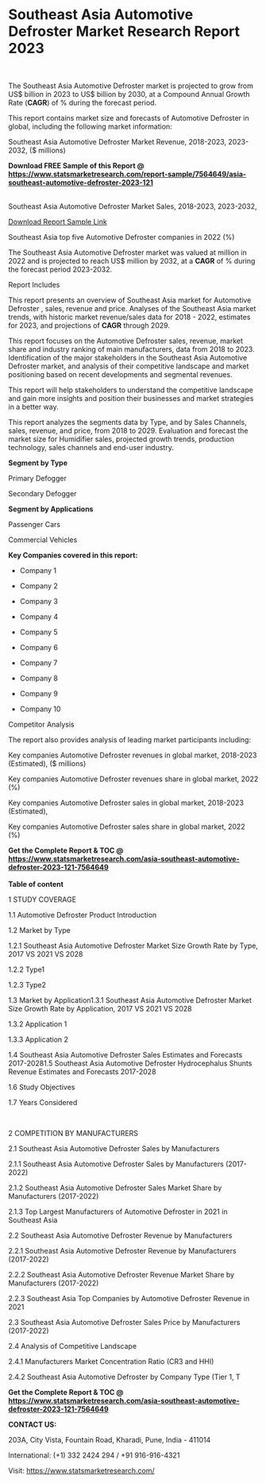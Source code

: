 <h1>Southeast Asia Automotive Defroster Market Research Report 2023</h1><br/><p>The Southeast Asia Automotive Defroster market is projected to grow from US$ billion in 2023 to US$ billion by 2030, at a Compound Annual Growth Rate (<strong>CAGR</strong>) of % during the forecast period.</p><p>
 
 This report contains market size and forecasts of Automotive Defroster in global, including the following market information:</p><p>
 
 Southeast Asia Automotive Defroster Market Revenue, 2018-2023, 2023-2032, ($ millions)</p><div><b>Download FREE Sample of this Report @ <a href="https://www.statsmarketresearch.com/download-free-sample/7564649/asia-southeast-automotive-defroster-2023-121">https://www.statsmarketresearch.com/report-sample/7564649/asia-southeast-automotive-defroster-2023-121</a></b></div><br><p>
 
 Southeast Asia Automotive Defroster Market Sales, 2018-2023, 2023-2032,</p><p><a href="https://www.statsmarketresearch.com/download-free-sample/7564649/asia-southeast-automotive-defroster-2023-121">Download Report Sample Link</a></p><p>
 
 Southeast Asia top five Automotive Defroster companies in 2022 (%)</p><p>
 
 The Southeast Asia Automotive Defroster market was valued at million in 2022 and is projected to reach US$ million by 2032, at a <strong>CAGR</strong> of % during the forecast period 2023-2032.</p><p>
 
 Report Includes</p><p>
 
 This report presents an overview of Southeast Asia market for Automotive Defroster , sales, revenue and price. Analyses of the Southeast Asia market trends, with historic market revenue/sales data for 2018 - 2022, estimates for 2023, and projections of <strong>CAGR</strong> through 2029.</p><p>
 
 This report focuses on the Automotive Defroster sales, revenue, market share and industry ranking of main manufacturers, data from 2018 to 2023. Identification of the major stakeholders in the Southeast Asia Automotive Defroster market, and analysis of their competitive landscape and market positioning based on recent developments and segmental revenues.</p><p>
 
 This report will help stakeholders to understand the competitive landscape and gain more insights and position their businesses and market strategies in a better way.</p><p>
 
 This report analyzes the segments data by Type, and by Sales Channels, sales, revenue, and price, from 2018 to 2029. Evaluation and forecast the market size for Humidifier sales, projected growth trends, production technology, sales channels and end-user industry.</p><p>
 
  <strong>Segment by Type</strong></p><p>
 
 Primary Defogger</p><p>Secondary Defogger</p><p>
 
 <strong> Segment <strong><strong>by Applications</strong></strong></strong></p><p>
 
 Passenger Cars</p><p>Commercial Vehicles</p><p><strong>Key Companies covered in this report:</strong></p><p>
 
 </p><ul><p></p><li>Company 1</li><p></p><li>Company 2</li><p></p><li>Company 3</li><p></p><li>Company 4</li><p></p><li>Company 5</li><p></p><li>Company 6</li><p></p><li>Company 7</li><p></p><li>Company 8</li><p></p><li>Company 9</li><p></p><li>Company 10</li><p></p></ul><p>Competitor Analysis</p><p>
 
 The report also provides analysis of leading market participants including:</p><p>
 
 Key companies Automotive Defroster revenues in global market, 2018-2023 (Estimated), ($ millions)</p><p>
 
 Key companies Automotive Defroster revenues share in global market, 2022 (%)</p><p>
 
 Key companies Automotive Defroster sales in global market, 2018-2023 (Estimated),</p><p>
 
 Key companies Automotive Defroster sales share in global market, 2022 (%)</p><div><b>Get the Complete Report & TOC @ <a href="https://www.statsmarketresearch.com/asia-southeast-automotive-defroster-2023-121-7564649">https://www.statsmarketresearch.com/asia-southeast-automotive-defroster-2023-121-7564649</a></b></div><br><b>Table of content</b><p>1 STUDY COVERAGE<br />
 
 1.1 Automotive Defroster Product Introduction<br />
 
 1.2 Market by Type<br />
 
 1.2.1 Southeast Asia Automotive Defroster Market Size Growth Rate by Type, 2017 VS 2021 VS 2028<br />
 
 1.2.2 Type1<br />
 
 1.2.3 Type2<br />
 
 1.3 Market by Application1.3.1 Southeast Asia Automotive Defroster Market Size Growth Rate by Application, 2017 VS 2021 VS 2028<br />
 
 1.3.2 Application 1<br />
 
 1.3.3 Application 2<br />
 
 1.4 Southeast Asia Automotive Defroster Sales Estimates and Forecasts 2017-20281.5 Southeast Asia Automotive Defroster Hydrocephalus Shunts Revenue Estimates and Forecasts 2017-2028<br />
 
 1.6 Study Objectives<br />
 
 1.7 Years Considered<br />
 
 <br />
 
 2 COMPETITION BY MANUFACTURERS<br />
 
 2.1 Southeast Asia Automotive Defroster Sales by Manufacturers<br />
 
 2.1.1 Southeast Asia Automotive Defroster Sales by Manufacturers (2017-2022)<br />
 
 2.1.2 Southeast Asia Automotive Defroster Sales Market Share by Manufacturers (2017-2022)<br />
 
 2.1.3 Top Largest Manufacturers of Automotive Defroster in 2021 in Southeast Asia<br />
 
 2.2 Southeast Asia Automotive Defroster Revenue by Manufacturers<br />
 
 2.2.1 Southeast Asia Automotive Defroster Revenue by Manufacturers (2017-2022)<br />
 
 2.2.2 Southeast Asia Automotive Defroster Revenue Market Share by Manufacturers (2017-2022)<br />
 
 2.2.3 Southeast Asia Top Companies by Automotive Defroster Revenue in 2021<br />
 
 2.3 Southeast Asia Automotive Defroster Sales Price by Manufacturers (2017-2022)<br />
 
 2.4 Analysis of Competitive Landscape<br />
 
 2.4.1 Manufacturers Market Concentration Ratio (CR3 and HHI)<br />
 
 2.4.2 Southeast Asia Automotive Defroster by Company Type (Tier 1, T<br><div><b>Get the Complete Report & TOC @ <a href="https://www.statsmarketresearch.com/asia-southeast-automotive-defroster-2023-121-7564649">https://www.statsmarketresearch.com/asia-southeast-automotive-defroster-2023-121-7564649</a></b></div></p>
 
 <b>CONTACT US:</b><br>
 
 203A, City Vista, Fountain Road, Kharadi, Pune, India - 411014 <br>
 
 International: (+1) 332 2424 294 / +91 916-916-4321<br>
 
 Visit: <a href="https://www.statsmarketresearch.com/">https://www.statsmarketresearch.com/</a>
 
 <br>